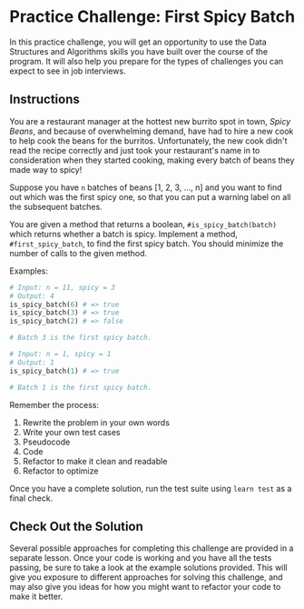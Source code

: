 # Practice Challenge: First Spicy Batch

In this practice challenge, you will get an opportunity to use the Data
Structures and Algorithms skills you have built over the course of the program.
It will also help you prepare for the types of challenges you can expect to see
in job interviews.

## Instructions

You are a restaurant manager at the hottest new burrito spot in town, _Spicy
Beans_, and because of overwhelming demand, have had to hire a new cook to help
cook the beans for the burritos. Unfortunately, the new cook didn't read the
recipe correctly and just took your restaurant's name in to consideration when
they started cooking, making every batch of beans they made way to spicy!

Suppose you have `n` batches of beans [1, 2, 3, ..., n] and you want to find out
which was the first spicy one, so that you can put a warning label on all the
subsequent batches.

You are given a method that returns a boolean, `#is_spicy_batch(batch)` which
returns whether a batch is spicy. Implement a method, `#first_spicy_batch`, to
find the first spicy batch. You should minimize the number of calls to the given
method.

Examples:

```rb
# Input: n = 11, spicy = 3
# Output: 4
is_spicy_batch(6) # => true
is_spicy_batch(3) # => true
is_spicy_batch(2) # => false

# Batch 3 is the first spicy batch.
```

```rb
# Input: n = 1, spicy = 1
# Output: 1
is_spicy_batch(1) # => true

# Batch 1 is the first spicy batch.
```

Remember the process:

1. Rewrite the problem in your own words
2. Write your own test cases
3. Pseudocode
4. Code
5. Refactor to make it clean and readable
6. Refactor to optimize

Once you have a complete solution, run the test suite using `learn test` as a
final check.

## Check Out the Solution

Several possible approaches for completing this challenge are provided in a
separate lesson. Once your code is working and you have all the tests passing,
be sure to take a look at the example solutions provided. This will give you
exposure to different approaches for solving this challenge, and may also give
you ideas for how you might want to refactor your code to make it better.
